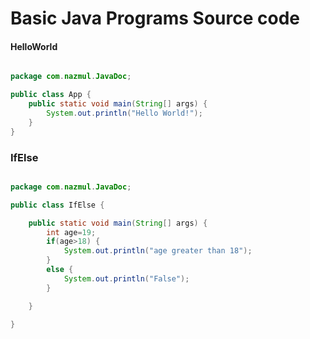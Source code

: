 # Basic Java Programs Source code

#### HelloWorld

```java

package com.nazmul.JavaDoc;

public class App {
	public static void main(String[] args) {
		System.out.println("Hello World!");
	}
}

```

### IfElse

```java

package com.nazmul.JavaDoc;

public class IfElse {

	public static void main(String[] args) {
		int age=19;
		if(age>18) {
			System.out.println("age greater than 18");
		}
		else {
			System.out.println("False");
		}

	}

}

```